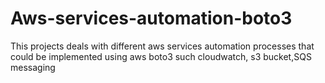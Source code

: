 # Aws-services-automation-boto3
This projects deals with different aws services automation processes that could be implemented using aws boto3 such  cloudwatch, s3 bucket,SQS messaging
